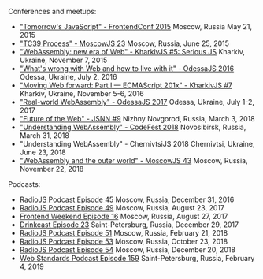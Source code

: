 Conferences and meetups:
- ["Tomorrow's JavaScript" - FrontendConf 2015](FrontendConf2015/) Moscow, Russia May 21, 2015
- ["TC39 Process" - MoscowJS 23](MoscowJS23/) Moscow, Russia, June 25, 2015
- ["WebAssembly: new era of Web" - KharkivJS #5: Serious JS](KharkivJS5/) Kharkiv, Ukraine, November 7, 2015
- ["What's wrong with Web and how to live with it" - OdessaJS 2016](OdessaJS2016/) Odessa, Ukraine, July 2, 2016
- ["Moving Web forward: Part I — ECMAScript 201x" - KharkivJS #7](KharkivJS7/) Kharkiv, Ukraine, November 5-6, 2016
- ["Real-world WebAssembly" - OdessaJS 2017](OdessaJS2017/) Odessa, Ukraine, July 1-2, 2017
- ["Future of the Web" - JSNN #9](https://youtu.be/ZtJZ2qDjee4) Nizhny Novgorod, Russia, March 3, 2018
- ["Understanding WebAssembly" - CodeFest 2018](https://2018.codefest.ru/lecture/1324/) Novosibirsk, Russia, March 31, 2018
- "Understanding WebAssembly" - ChernivtsiJS 2018 Chernivtsi, Ukraine, June 23, 2018
- ["WebAssembly and the outer world" - MoscowJS 43](https://www.moscowjs.ru/talk/webassembly-i-vneshniy-mir) Moscow, Russia, November 22, 2018

Podcasts:
- [RadioJS Podcast Episode 45](https://radiojs.ru/2016/12/radiojs-45/) Moscow, Russia, December 31, 2016
- [RadioJS Podcast Episode 49](https://radiojs.ru/2017/08/radiojs-49/) Moscow, Russia, August 23, 2017
- [Frontend Weekend Episode 16](https://soundcloud.com/frontend-weekend/fw-16) Moscow, Russia, August 27, 2017
- [Drinkcast Episode 23](https://spb-frontend.ru/podcast/23/) Saint-Petersburg, Russia, December 29, 2017
- [RadioJS Podcast Episode 51](https://radiojs.ru/2018/02/radiojs-51/) Moscow, Russia, February 21, 2018
- [RadioJS Podcast Episode 53](https://radiojs.ru/2017/08/radiojs-53/) Moscow, Russia, October 23, 2018
- [RadioJS Podcast Episode 54](https://radiojs.ru/2017/08/radiojs-45/) Moscow, Russia, December 20, 2018
- [Web Standards Podcast Episode 159](https://www.youtube.com/watch?v=nBNDK32CS_8&t=3s) Saint-Petersburg, Russia, February 4, 2019 
